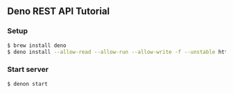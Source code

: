 ## Deno REST API Tutorial

### Setup

```sh
$ brew install deno
$ deno install --allow-read --allow-run --allow-write -f --unstable https://deno.land/x/denon/denon.ts
```

### Start server

```sh
$ denon start
```
